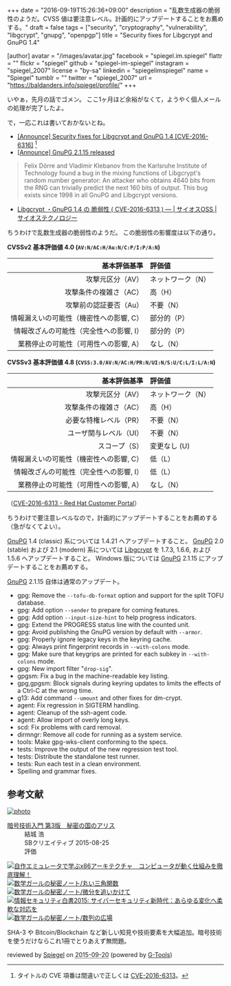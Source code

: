 +++
date = "2016-09-19T15:26:36+09:00"
description = "乱数生成器の脆弱性のようだ。CVSS 値は要注意レベル。計画的にアップデートすることをお薦めする。"
draft = false
tags = ["security", "cryptography", "vulnerability", "libgcrypt", "gnupg", "openpgp"]
title = "Security fixes for Libgcrypt and GnuPG 1.4"

[author]
  avatar = "/images/avatar.jpg"
  facebook = "spiegel.im.spiegel"
  flattr = ""
  flickr = "spiegel"
  github = "spiegel-im-spiegel"
  instagram = "spiegel_2007"
  license = "by-sa"
  linkedin = "spiegelimspiegel"
  name = "Spiegel"
  tumblr = ""
  twitter = "spiegel_2007"
  url = "https://baldanders.info/spiegel/profile/"
+++

いやぁ，先月の話でゴメン。
ここ1ヶ月ほど余裕がなくて，ようやく個人メールの処理が完了したよ。

で，一応これは書いておかないとね。

- [[Announce] Security fixes for Libgcrypt and GnuPG 1.4 [CVE-2016-6316]](https://lists.gnupg.org/pipermail/gnupg-announce/2016q3/000395.html) [^cve]
- [[Announce] GnuPG 2.1.15 released](https://lists.gnupg.org/pipermail/gnupg-announce/2016q3/000396.html)

[^cve]: タイトルの CVE 項番は間違いで正しくは [CVE-2016-6313](https://cve.mitre.org/cgi-bin/cvename.cgi?name=CVE-2016-6313)。

> Felix Dörre and Vladimir Klebanov from the Karlsruhe Institute of Technology found a bug in the mixing functions of Libgcrypt's random number generator: An attacker who obtains 4640 bits from the RNG can trivially predict the next 160 bits of output.  This bug exists since 1998 in all GnuPG and Libgcrypt versions.

- [Libgcrypt ・GnuPG 1.4 の 脆弱性 ( CVE-2016-6313 ) — | サイオスOSS | サイオステクノロジー](https://oss.sios.com/security/general-security-20160818)

ちうわけで乱数生成器の脆弱性のようだ。
この脆弱性の影響度は以下の通り。

**CVSSv2 基本評価値 4.0 (`AV:N/AC:H/Au:N/C:P/I:P/A:N`)**

| 基本評価基準                            | 評価値            |
|----------------------------------------:|:------------------|
| 攻撃元区分（AV）                        | ネットワーク（N） |
| 攻撃条件の複雑さ（AC）                  | 高（H）           |
| 攻撃前の認証要否（Au）                  | 不要（N）         |
| 情報漏えいの可能性（機密性への影響, C） | 部分的（P）       |
| 情報改ざんの可能性（完全性への影響, I） | 部分的（P）       |
| 業務停止の可能性（可用性への影響, A）   | なし（N）         |


**CVSSv3 基本評価値 4.8 (`CVSS:3.0/AV:N/AC:H/PR:N/UI:N/S:U/C:L/I:L/A:N`)**

| 基本評価基準                            | 評価値            |
|----------------------------------------:|:------------------|
| 攻撃元区分（AV）                        | ネットワーク（N） |
| 攻撃条件の複雑さ（AC）                  | 高（H）           |
| 必要な特権レベル（PR）                  | 不要（N）         |
| ユーザ関与レベル（UI）                  | 不要（N）         |
| スコープ（S）                           | 変更なし (U)      |
| 情報漏えいの可能性（機密性への影響, C） | 低（L）           |
| 情報改ざんの可能性（完全性への影響, I） | 低（L）           |
| 業務停止の可能性（可用性への影響, A）   | なし（N）         |

（[CVE-2016-6313 - Red Hat Customer Portal](https://access.redhat.com/security/cve/cve-2016-6313)）

ちうわけで要注意レベルなので，計画的にアップデートすることをお薦めする（急がなくてよい）。

[GnuPG] 1.4 (classic) 系については 1.4.21 へアップデートすること。
[GnuPG] 2.0 (stable) および 2.1 (modern) 系については [Libgcrypt] を 1.7.3, 1.6.6, および 1.5.6 へアップデートすること。
Windows 版については [GnuPG] 2.1.15 にアップデートすることをお薦めする。

[GnuPG] 2.1.15 自体は通常のアップデート。

* gpg: Remove the `--tofu-db-format` option and support for the split TOFU database.
* gpg: Add option `--sender` to prepare for coming features.
* gpg: Add option `--input-size-hint` to help progress indicators.
* gpg: Extend the PROGRESS status line with the counted unit.
* gpg: Avoid publishing the GnuPG version by default with `--armor`.
* gpg: Properly ignore legacy keys in the keyring cache.
* gpg: Always print fingerprint records in `--with-colons` mode.
* gpg: Make sure that keygrips are printed for each subkey in `--with-colons` mode.
* gpg: New import filter "`drop-sig`".
* gpgsm: Fix a bug in the machine-readable key listing.
* gpg,gpgsm: Block signals during keyring updates to limits the effects of a Ctrl-C at the wrong time.
* g13: Add command `--umount` and other fixes for dm-crypt.
* agent: Fix regression in SIGTERM handling.
* agent: Cleanup of the ssh-agent code.
* agent: Allow import of overly long keys.
* scd: Fix problems with card removal.
* dirmngr: Remove all code for running as a system service.
* tools: Make gpg-wks-client conforming to the specs.
* tests: Improve the output of the new regression test tool.
* tests: Distribute the standalone test runner.
* tests: Run each test in a clean environment.
* Spelling and grammar fixes.

[Libgcrypt]: https://www.gnu.org/software/libgcrypt/ "Libgcrypt - GNU Project - Free Software Foundation (FSF)"
[GnuPG]: https://gnupg.org/ "The GNU Privacy Guard"

## 参考文献

<div class="hreview" ><a class="item url" href="https://www.amazon.co.jp/exec/obidos/ASIN/B015643CPE/baldandersinf-22/"><img src="https://images-fe.ssl-images-amazon.com/images/I/51t6yHHVwEL._SL160_.jpg" alt="photo" class="photo"  /></a><dl ><dt class="fn"><a class="item url" href="https://www.amazon.co.jp/exec/obidos/ASIN/B015643CPE/baldandersinf-22/">暗号技術入門 第3版　秘密の国のアリス</a></dt><dd>結城 浩 </dd><dd>SBクリエイティブ 2015-08-25</dd><dd>評価<abbr class="rating" title="5"><img src="https://images-fe.ssl-images-amazon.com/images/G/01/detail/stars-5-0.gif" alt="" /></abbr> </dd></dl><p class="similar"><a href="https://www.amazon.co.jp/exec/obidos/ASIN/B0148FQNVC/baldandersinf-22/" target="_top"><img src="https://images-fe.ssl-images-amazon.com/images/P/B0148FQNVC.09._SCTHUMBZZZ_.jpg"  alt="自作エミュレータで学ぶx86アーキテクチャ　コンピュータが動く仕組みを徹底理解！"  /></a> <a href="https://www.amazon.co.jp/exec/obidos/ASIN/B00W6NCLJM/baldandersinf-22/" target="_top"><img src="https://images-fe.ssl-images-amazon.com/images/P/B00W6NCLJM.09._SCTHUMBZZZ_.jpg"  alt="数学ガールの秘密ノート/丸い三角関数"  /></a> <a href="https://www.amazon.co.jp/exec/obidos/ASIN/B00Y9EYOIW/baldandersinf-22/" target="_top"><img src="https://images-fe.ssl-images-amazon.com/images/P/B00Y9EYOIW.09._SCTHUMBZZZ_.jpg"  alt="数学ガールの秘密ノート/微分を追いかけて"  /></a> <a href="https://www.amazon.co.jp/exec/obidos/ASIN/B012BYBTZC/baldandersinf-22/" target="_top"><img src="https://images-fe.ssl-images-amazon.com/images/P/B012BYBTZC.09._SCTHUMBZZZ_.jpg"  alt="情報セキュリティ白書2015: サイバーセキュリティ新時代：あらゆる変化へ柔軟な対応を"  /></a> <a href="https://www.amazon.co.jp/exec/obidos/ASIN/B00W6NCLL0/baldandersinf-22/" target="_top"><img src="https://images-fe.ssl-images-amazon.com/images/P/B00W6NCLL0.09._SCTHUMBZZZ_.jpg"  alt="数学ガールの秘密ノート/数列の広場"  /></a> </p>
<p class="description">SHA-3 や Bitcoin/Blockchain など新しい知見や技術要素を大幅追加。暗号技術を使うだけならこれ1冊でとりあえず無問題。</p>
<p class="gtools" >reviewed by <a href='#maker' class='reviewer'>Spiegel</a> on <abbr class="dtreviewed" title="2015-09-20">2015-09-20</abbr> (powered by <a href="http://www.goodpic.com/mt/aws/index.html" >G-Tools</a>)</p>
</div>
